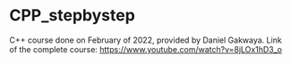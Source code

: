 # CPP_stepbystep
C++ course done on February of 2022, provided by  Daniel Gakwaya. Link of the complete course: https://www.youtube.com/watch?v=8jLOx1hD3_o
